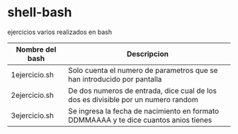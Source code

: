 # shell-bash
ejercicios varios realizados en bash

| Nombre del bash | Descripcion |
| --- | --- |
| 1ejercicio.sh | Solo cuenta el numero de parametros que se han introducido por pantalla   |
| 2ejercicio.sh | De dos numeros de entrada, dice cual de los dos es divisible por un numero random          |
| 3ejercicio.sh | Se ingresa la fecha de nacimiento en formato DDMMAAAA y te dice cuantos anios tienes       |
